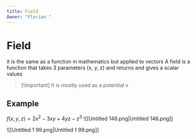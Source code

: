 ```yaml
---
title: Field
Owner: "Florian "
---
```

# Field
it is the same as a function in mathematics but applied to vectors
A field is a function that takes 3 parameters (x, y, z) and returns and gives a scalar values

> [!important] It is mostly used as a potential v
## Example
$f(x,y,z) = 2x^2 - 3xy + 4yz - z^3$
![[Untitled 146.png|Untitled 146.png]]

![[Untitled 1 99.png|Untitled 1 99.png]]

